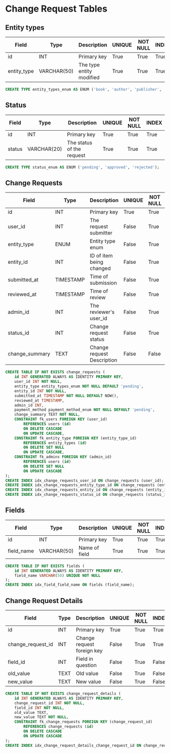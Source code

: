 # Change Request Tables
## Entity types
| Field             | Type        | Description                | UNIQUE | NOT NULL | INDEX |
|-------------------|-------------|----------------------------|--------|----------|-------|
| id                | INT         | Primary key                | True   | True     | True  |
| entity_type       | VARCHAR(50) | The type entity modified   | True   | True     | True  |

```sql
CREATE TYPE entity_types_enum AS ENUM ('book', 'author', 'publisher', 'format');
```

## Status
| Field             | Type        | Description                | UNIQUE | NOT NULL | INDEX |
|-------------------|-------------|----------------------------|--------|----------|-------|
| id                | INT         | Primary key                | True   | True     | True  |
| status            | VARCHAR(20) | The status of the request  | True   | True     | True  |

```sql
CREATE TYPE status_enum AS ENUM ('pending', 'approved', 'rejected');
```

## Change Requests
| Field             | Type        | Description                | UNIQUE | NOT NULL | INDEX |
|-------------------|-------------|----------------------------|--------|----------|-------|
| id                | INT         | Primary key                | True   | True     | True  |
| user_id           | INT         | The request submitter      | False  | True     | True  |
| entity_type       | ENUM        | Entity type enum           | False  | True     | True  |
| entity_id         | INT         | ID of item being changed   | False  | True     | True  |
| submitted_at      | TIMESTAMP   | Time of submission         | False  | True     | False |
| reviewed_at       | TIMESTAMP   | Time of review             | False  | True     | False |
| admin_id          | INT         | The reviewer's user_id     | False  | True     | False |
| status_id         | INT         | Change request status      | False  | True     | True  |
| change_summary    | TEXT        | Change request Description | False  | False    | False |

```sql
CREATE TABLE IF NOT EXISTS change_requests (
    id INT GENERATED ALWAYS AS IDENTITY PRIMARY KEY,
    user_id INT NOT NULL,
    entity_type entity_types_enum NOT NULL DEFAULT 'pending',
    entity_id INT NOT NULL,
    submitted_at TIMESTAMP NOT NULL DEFAULT NOW(),
    reviewed_at TIMESTAMP,
    admin_id INT,
    payment_method payment_method_enum NOT NULL DEFAULT 'pending',
    change_summary TEXT NOT NULL,
    CONSTRAINT fk_users FOREIGN KEY (user_id)
        REFERENCES users (id)
        ON DELETE CASCADE
        ON UPDATE CASCADE,
    CONSTRAINT fk_entity_type FOREIGN KEY (entity_type_id)
        REFERENCES entity_types (id)
        ON DELETE SET NULL
        ON UPDATE CASCADE,
    CONSTRAINT fk_admins FOREIGN KEY (admin_id)
        REFERENCES users (id)
        ON DELETE SET NULL
        ON UPDATE CASCADE
);
CREATE INDEX idx_change_requests_user_id ON change_requests (user_id);
CREATE INDEX idx_change_requests_entity_type_id ON change_requests (entity_type_id);
CREATE INDEX idx_change_requests_entity_id ON change_requests (entity_id);
CREATE INDEX idx_change_requests_status_id ON change_requests (status_id);
```

## Fields
| Field             | Type        | Description                | UNIQUE | NOT NULL | INDEX |
|-------------------|-------------|----------------------------|--------|----------|-------|
| id                | INT         | Primary key                | True   | True     | True  |
| field_name        | VARCHAR(50) | Name of field              | True   | True     | True  |

```sql
CREATE TABLE IF NOT EXISTS fields (
    id INT GENERATED ALWAYS AS IDENTITY PRIMARY KEY,
    field_name VARCHAR(50) UNIQUE NOT NULL
);
CREATE INDEX idx_field_field_name ON fields (field_name);
```

## Change Request Details
| Field             | Type        | Description                | UNIQUE | NOT NULL | INDEX |
|-------------------|-------------|----------------------------|--------|----------|-------|
| id                | INT         | Primary key                | True   | True     | True  |
| change_request_id | INT         | Change request foreign key | False  | True     | True  |
| field_id          | INT         | Field in question          | False  | True     | False |
| old_value         | TEXT        | Old value                  | False  | True     | False |
| new_value         | TEXT        | New value                  | False  | True     | False |

```sql
CREATE TABLE IF NOT EXISTS change_request_details (
    id INT GENERATED ALWAYS AS IDENTITY PRIMARY KEY,
    change_request_id INT NOT NULL,
    field_id INT NOT NULL,
    old_value TEXT,
    new_value TEXT NOT NULL,
    CONSTRAINT fk_change_requests FOREIGN KEY (change_request_id)
        REFERENCES change_requests (id)
        ON DELETE CASCADE
        ON UPDATE CASCADE
);
CREATE INDEX idx_change_request_details_change_request_id ON change_request_details (change_request_id);
```